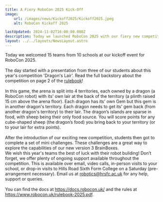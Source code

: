 ```yaml
---
title: A Fiery RoboCon 2025 Kick-Off
image: 
    url: /images/news/Kickoff2025/Kickoff2025.jpeg
    alt: RoboCon Kickoff 2025

lastUpdated: 2024-11-02T16:00:00.000Z
description: Today we launched RoboCon 2025 with our fiery new competition!
layout: ../../layouts/NewsLayout.astro
---
```

Today we welcomed 15 teams from 10 schools at our kickoff event for RoboCon 2025.  
<br>
The day started with a presentation from three of our students about this year's competition 'Dragon's Lair'. Read the full backstory about the competition on page 2 of the [rulebook](/rulebook-2025.pdf)!  
<br>
In this game, the arena is split into 4 territories, each owned by a dragon (a RoboCon robot) with its' own lair at the back of the territory (a plinth raised 15 cm above the arena floor). Each dragon has its' own Gem but this gem is in another dragon's territory. Each dragon needs to get its' gem back (from another dragon's territory) to their lair. The dragon’s islands are sparse in food, with sheep being their only food source. You will score points for any cube-shaped sheep (the dragon’s food) you bring back to your territory (or to your lair for extra points).  
<br>
After the introduction of our exciting new competition, students then got to complete a set of mini challenges. These challenges are a great way to explore the capabilities of our new version 3 BrainBoxes.    
<br>
We wish this year's teams the best of luck with their robot building! Don’t forget, we offer plenty of ongoing support available throughout the competition. This is available over email, video calls, in-person visits to your school, or drop-in visits to Hills Road Sixth Form College on a Saturday (pre-arrangement necessary). Email us at [robotics@hrsfc.ac.uk](mailto:robotics@hrsfc.ac.uk) for any help, support or queries.  
<br>
You can find the docs at <https://docs.robocon.uk/> and the rules at <https://www.robocon.uk/rulebook-2025.pdf>. 
